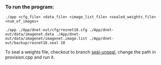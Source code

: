 ### To run the program: 
`./app <cfg_file> <data_file> <image_list_file> <sealed_weights_file> <num_of_images>` 

```
./app ./App/dnet-out/cfg/resnet18.cfg ./App/dnet-out/data/imagenet.data ./App/dnet-out/data/imagenet/imagenet.image.list ./App/dnet-out/backup/resnet18.seal 10
```

To seal a weights file, checkout to branch [seal-unseal](https://github.com/Luke20000429/Trusted-ML-SGX/tree/seal-unseal), change the path in provision.cpp and run it.
